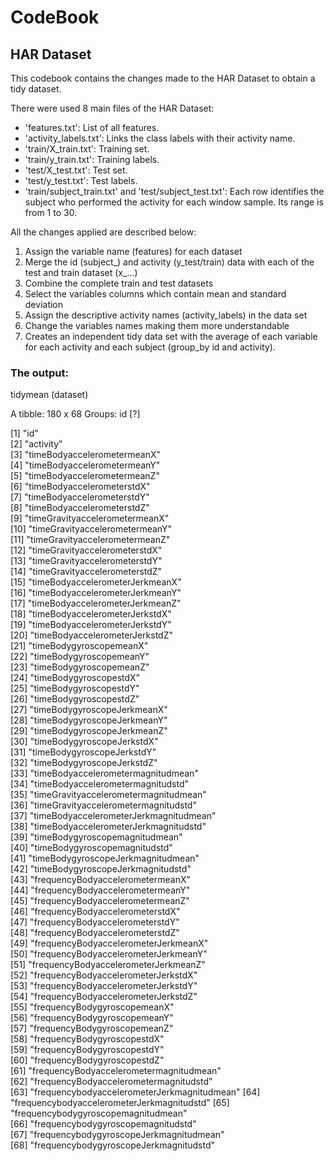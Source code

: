 # CodeBook
## HAR Dataset

This codebook contains the changes made to the HAR Dataset to obtain a tidy dataset. 

There were used 8 main files of the HAR Dataset:
- 'features.txt': List of all features.
- 'activity_labels.txt': Links the class labels with their activity name.
- 'train/X_train.txt': Training set.
- 'train/y_train.txt': Training labels.
- 'test/X_test.txt': Test set.
- 'test/y_test.txt': Test labels.
- 'train/subject_train.txt' and 'test/subject_test.txt': Each row identifies the subject who performed the activity for each window sample. Its range is from 1 to 30.

All the changes applied are described below:

1. Assign the variable name (features) for each dataset
2. Merge the id (subject_) and activity (y_test/train) data with each of the test and train dataset (x_...)
3. Combine the complete train and test datasets
4. Select the variables columns which contain mean and standard deviation
5. Assign the descriptive activity names (activity_labels) in the data set
6. Change the variables names making them more understandable
7. Creates an independent tidy data set with the average of each variable for each activity and each subject (group_by id and activity).

### The output:

tidymean (dataset)

A tibble: 180 x 68
Groups:   id [?]

 [1] "id"                                        
 [2] "activity"                                  
 [3] "timeBodyaccelerometermeanX"                
 [4] "timeBodyaccelerometermeanY"                
 [5] "timeBodyaccelerometermeanZ"                
 [6] "timeBodyaccelerometerstdX"                 
 [7] "timeBodyaccelerometerstdY"                 
 [8] "timeBodyaccelerometerstdZ"                 
 [9] "timeGravityaccelerometermeanX"             
[10] "timeGravityaccelerometermeanY"             
[11] "timeGravityaccelerometermeanZ"             
[12] "timeGravityaccelerometerstdX"              
[13] "timeGravityaccelerometerstdY"              
[14] "timeGravityaccelerometerstdZ"              
[15] "timeBodyaccelerometerJerkmeanX"            
[16] "timeBodyaccelerometerJerkmeanY"            
[17] "timeBodyaccelerometerJerkmeanZ"            
[18] "timeBodyaccelerometerJerkstdX"             
[19] "timeBodyaccelerometerJerkstdY"             
[20] "timeBodyaccelerometerJerkstdZ"             
[21] "timeBodygyroscopemeanX"                    
[22] "timeBodygyroscopemeanY"                    
[23] "timeBodygyroscopemeanZ"                    
[24] "timeBodygyroscopestdX"                     
[25] "timeBodygyroscopestdY"                     
[26] "timeBodygyroscopestdZ"                     
[27] "timeBodygyroscopeJerkmeanX"                
[28] "timeBodygyroscopeJerkmeanY"                
[29] "timeBodygyroscopeJerkmeanZ"                
[30] "timeBodygyroscopeJerkstdX"                 
[31] "timeBodygyroscopeJerkstdY"                 
[32] "timeBodygyroscopeJerkstdZ"                 
[33] "timeBodyaccelerometermagnitudmean"         
[34] "timeBodyaccelerometermagnitudstd"          
[35] "timeGravityaccelerometermagnitudmean"      
[36] "timeGravityaccelerometermagnitudstd"       
[37] "timeBodyaccelerometerJerkmagnitudmean"     
[38] "timeBodyaccelerometerJerkmagnitudstd"      
[39] "timeBodygyroscopemagnitudmean"             
[40] "timeBodygyroscopemagnitudstd"              
[41] "timeBodygyroscopeJerkmagnitudmean"         
[42] "timeBodygyroscopeJerkmagnitudstd"          
[43] "frequencyBodyaccelerometermeanX"           
[44] "frequencyBodyaccelerometermeanY"           
[45] "frequencyBodyaccelerometermeanZ"           
[46] "frequencyBodyaccelerometerstdX"            
[47] "frequencyBodyaccelerometerstdY"            
[48] "frequencyBodyaccelerometerstdZ"            
[49] "frequencyBodyaccelerometerJerkmeanX"       
[50] "frequencyBodyaccelerometerJerkmeanY"       
[51] "frequencyBodyaccelerometerJerkmeanZ"       
[52] "frequencyBodyaccelerometerJerkstdX"        
[53] "frequencyBodyaccelerometerJerkstdY"        
[54] "frequencyBodyaccelerometerJerkstdZ"        
[55] "frequencyBodygyroscopemeanX"               
[56] "frequencyBodygyroscopemeanY"               
[57] "frequencyBodygyroscopemeanZ"               
[58] "frequencyBodygyroscopestdX"                
[59] "frequencyBodygyroscopestdY"                
[60] "frequencyBodygyroscopestdZ"                
[61] "frequencyBodyaccelerometermagnitudmean"    
[62] "frequencyBodyaccelerometermagnitudstd"     
[63] "frequencybodyaccelerometerJerkmagnitudmean"
[64] "frequencybodyaccelerometerJerkmagnitudstd" 
[65] "frequencybodygyroscopemagnitudmean"        
[66] "frequencybodygyroscopemagnitudstd"         
[67] "frequencybodygyroscopeJerkmagnitudmean"    
[68] "frequencybodygyroscopeJerkmagnitudstd"
